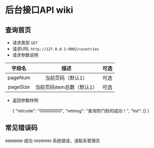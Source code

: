 后台接口API wiki
=====


查询首页
--------

* 请求类型	`GET`
* 请求URL	`http://127.0.0.1:9002/countries`
* 请求参数说明

|   字段名	|       描述	      |	 可选      |
|:---------:|:-----------:|:-----------:|
|pageNum	|当前页码（默认1）			|  可选  |
|pageSize	|当前页码item总数（默认1）		|  可选  |


* 返回参数样例


	{
	    "retcode": "00000000",
	    "retmsg": "查询热门标的成功！",
	    "list": []
	}





常见错误码
-------
	
`00000000` 成功
`99999999` 系统错误，请联系管理员	
		
		
